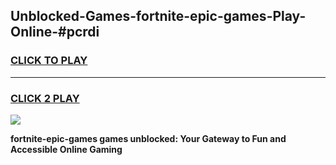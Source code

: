 
## Unblocked-Games-fortnite-epic-games-Play-Online-#pcrdi
<h3>
<a href="https://premium.freeplayer.one?title=fortnite-epic-games&ref=27F">CLICK TO PLAY</a></h3>
<hr>

<h3>
<a href="https://premium.freeplayer.one?title=fortnite-epic-games&ref=27F">CLICK 2 PLAY</a>
  
</h3>

<a href="https://premium.freeplayer.one?title=fortnite-epic-games&ref=27F"><img src="https://clearcache.store/games.png"></a>


**fortnite-epic-games games unblocked: Your Gateway to Fun and Accessible Online Gaming**
